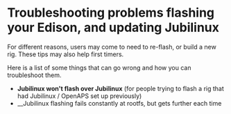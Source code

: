 # Troubleshooting problems flashing your Edison, and updating Jubilinux

For different reasons, users may come to need to re-flash, or build a new rig. These tips may also help first timers.

Here is a list of some things that can go wrong and how you can troubleshoot them.

* __Jubilinux won't flash over Jubilinux__ (for people trying to flash a rig that had Jubilinux / OpenAPS set up previously)
* __Jubilinux flashing fails constantly at rootfs, but gets further each time
